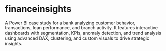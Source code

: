 # financeinsights
A Power BI case study for a bank analyzing customer behavior, transactions, loan performance, and branch activity. It features interactive dashboards with segmentation, KPIs, anomaly detection, and trend analysis using advanced DAX, clustering, and custom visuals to drive strategic insights.
